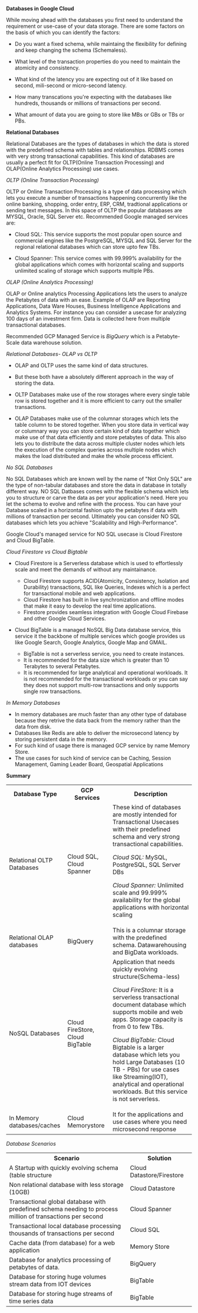 **Databases in Google Cloud**

While moving ahead with the databases you first need to understand the requirement or use-case of your data storage. There are some factors on the basis of which you can identify the factors:

- Do you want a fixed schema, while maintaing the flexibility for defining and keep changing the schema (Schemaless).

- What level of the transaction properties do you need to maintain the atomicity and consistency.

- What kind of the latency you are expecting out of it like based on second, mili-second or micro-second latency.

- How many transcations you're expecting with the databases like hundreds, thousands or millions of transactions per second.

- What amount of data you are going to store like MBs or GBs or TBs or PBs.

**Relational Databases**

Relational Databases are the types of databases in which the data is stored with the predefined schema with tables and relationships. RDBMS comes with very strong transactional capabilities. This kind of databases are usually a perfect fit for OLTP(Online Transaction Processing) and OLAP(Online Analytics Processing) use cases.

*OLTP (Online Transaction Processing)*

OLTP or Online Transaction Processing is a type of data processing which lets you execute a number of transactions happening concurrently like the online banking, shopping, order entry, ERP, CRM, tradtional applications or sending text messages. In this space of OLTP the popular databases are MYSQL, Oracle, SQL Server etc. Recommended Google managed services are:

- Cloud SQL: This service supports the most popular open source and commercial engines like the PostgreSQL, MYSQL and SQL Server for the regional relational databases which can store upto few TBs.

- Cloud Spanner: This service comes with 99.999% availability for the global applications which comes with horizontal scaling and supports unlimited scaling of storage which supports multiple PBs.

*OLAP (Online Analytics Processing)*

OLAP or Online analytics Processing Applications lets the users to analyze the Petabytes of data with an ease. Example of OLAP are Reporting Applications, Data Ware Houses, Business Intelligence Applications and Analytics Systems. For instance you can consider a usecase for analyzing 100 days of an investment firm. Data is collected here from multiple transactional databases.

Recommended GCP Managed Service is *BigQuery* which is a Petabyte-Scale data warehouse solution.

*Relational Databases- OLAP vs OLTP*

- OLAP and OLTP uses the same kind of data structures.

- But these both have a absolutely different approach in the way of storing the data.

- OLTP Databases make use of the row storages where every single table row is stored together and it is more efficient to carry out the smaller transactions.

- OLAP Databases make use of the columnar storages which lets the table column to be stored together. When you store data in vertical way or columnary way you can store certain kind of data together which make use of that data efficiently and store petabytes of data. This also lets you to distribute the data across multiple cluster nodes which lets the execution of the complex queries across multiple nodes which makes the load distributed and make the whole process efficient.

*No SQL Databases*

No SQL Databases which are known well by the name of "Not Only SQL" are the type of non-tabular databases and store the data in database in totally different way. NO SQL Datbases comes with the flexible schema which lets you to structure or carve the data as per your application's need. Here you let the schema to evolve and refine with the process. You can have your Database scaled in a horizontal fashion upto the petabytes if data with millions of transaction per second. Ultimately you can consider NO SQL databases which lets you achieve "Scalability and High-Performance".

Google Cloud's managed service for NO SQL usecase is Cloud Firestore and Cloud BigTable. 

*Cloud Firestore vs Cloud Bigtable*

- Cloud Firestore is a Serverless database which is used to effortlessly scale and meet the demands of without any maintainance.
  - Cloud Firestore supports ACID(Atomicity, Consistency, Isolation and Durability) transactions, SQL like Queries, Indexes which is a perfect for transactional mobile and web applications.
  - Cloud Firestore has built in live synchronization and offline modes that make it easy to develop the real time applications.
  - Firestore provides seamless integration with Google Cloud Firebase and other Google Cloud Services.

- Cloud BigTable is a managed NoSQL Big Data database service, this service it the backbone of multiple services which google provides us like Google Search, Google Analytics, Google Map and GMAIL.
  - BigTable is not a serverless service, you need to create instances.
  - It is recommended for the data size which is greater than 10 Terabytes to several Petabytes.
  - It is recommended for large analytical and operational workloads. It is not recommended for the transactional workloads or you can say they does not support multi-row transactions and only supports single row transactions.

*In Memory Databases*

- In memory databases are much faster than any other type of database because they retrive the data back from the memory rather than the data from disk.
- Databases like Redis are able to deliver the microsecond latency by storing persistent data in the memory.
- For such kind of usage there is managed GCP service by name Memory Store.
- The use cases for such kind of service can be Caching, Session Management, Gaming Leader Board, Geospatial Applications

**Summary**

<table>
<tr>
<th>Database Type</th>
<th>GCP Services</th>
<th>Description</th>
</tr>
<tr>
<td>Relational OLTP Databases</td>
<td>Cloud SQL, Cloud Spanner</td>
<td>These kind of databases are mostly intended for Transactional Usecases with their predefined schema and very strong transactional capabilities.

*Cloud SQL:* MySQL, PostgreSQL, SQL Server DBs

*Cloud Spanner:* Unlimited scale and 99.999% availability for the global applications with horizontal scaling
</td>
</tr>
<tr>
<td>Relational OLAP databases</td>
<td>BigQuery</td>
<td>This is a columnar storage with the predefined schema. Datawarehousing and BigData workloads.</td>
</tr>
<tr>
<td>NoSQL Databases</td>
<td>Cloud FireStore, Cloud BigTable</td>
<td>Application that needs quickly evolving structure(Schema-less)

*Cloud FireStore:* It is a serverless transactional document database which supports mobile and web apps. Storage capacity is from 0 to few TBs.

*Cloud BigTable:* Cloud Bigtable is a larger database which lets you hold Large Databases (10 TB - PBs) for use cases like Streaming(IOT), analytical and operational workloads. But this service is not serverless.
</td>
</tr>
<tr>
<td>In Memory databases/caches</td>
<td>Cloud Memorystore</td>
<td>It for the applications and use cases where you need microsecond response</td>
</tr>
</table>

*Database Scenarios*

<table>
<tr>
<th>Scenario</th>
<th>Solution</th>
</tr>
<tr>
<td>A Startup with quickly evolving schema (table structure</td>
<td>Cloud Datastore/Firestore</td>
</tr>
<tr>
<td>Non relational database with less storage (10GB)</td>
<td>Cloud Datastore</td>
</tr>
<tr>
<td>Transactional global database with predefined schema needing to process million of transactions per second</td>
<td>Cloud Spanner</td>
</tr>
<tr>
<td>Transactional local database processing thousands of transactions per second</td>
<td>Cloud SQL</td>
</tr>
<tr>
<td>Cache data (from database) for a web application</td>
<td>Memory Store</td>
</tr>
<tr>
<td>Database for analytics processing of petabytes of data.</td>
<td>BigQuery</td>
</tr>
<tr>
<td>Database for storing huge volumes stream data from IOT devices</td>
<td>BigTable</td>
</tr>
<tr>
<td>Database for storing huge streams of time series data</td>
<td>BigTable</td>
</tr>
</table>
